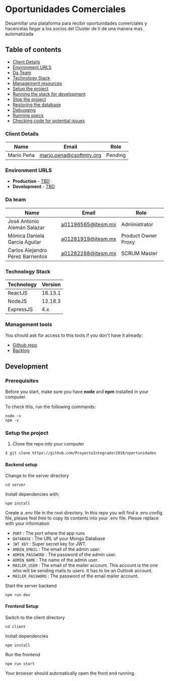 # Oportunidades Comerciales
Desarrollar una plataforma para recibir oportunidades comerciales y hacercelas llegar a los socios del Cluster de ti de una manera mas automatizada

## Table of contents

* [Client Details](#client-details)
* [Environment URLS](#environment-urls)
* [Da Team](#team)
* [Technology Stack](#technology-stack)
* [Management resources](#management-resources)
* [Setup the project](#setup-the-project)
* [Running the stack for development](#running-the-stack-for-development)
* [Stop the project](#stop-the-project)
* [Restoring the database](#restoring-the-database)
* [Debugging](#debugging)
* [Running specs](#running-specs)
* [Checking code for potential issues](#checking-code-for-potential-issues)


### Client Details

| Name               | Email                   | Role     |
| ------------------ | ----------------------- | -------- |
| Mario Peña         | mario.pena@csoftmty.org | Pending  |


### Environment URLS

* **Production** - [TBD](TBD)
* **Development** - [TBD](TBD)

### Da team

| Name                              | Email              | Role                 |
| --------------------------------- | ------------------ | -------------------- |
| José Antonio Alemán Salazar       | a01196565@itesm.mx | Administrator       |
| Mónica Daniela García Aguilar     | a01281919@itesm.mx | Product Owner Proxy |
| Carlos Alejandro Pérez Barrientos | a01282288@itesm.mx | SCRUM Master        |

### Technology Stack
| Technology    | Version      |
| ------------- | -------------|
| ReactJS       | 16.13.1      |
| NodeJS        | 12.18.3      |
| ExpressJS     | 4.x          |

### Management tools

You should ask for access to this tools if you don't have it already:

* [Github repo](https://github.com/ProyectoIntegrador2018/oportunidades)
* [Backlog](https://trello.com/b/a7kksAKp/oportunidades-comerciales)

## Development

### Prerequisites

Before you start, make sure you have **node** and **npm** installed in your computer.

To check this, run the following commands:

```
node -v
npm -v
```

### Setup the project

1. Clone the repo into your computer

```bash
$ git clone https://github.com/ProyectoIntegrador2018/oportunidades
```


#### Backend setup

Change to the server directory

```
cd server
```

Install dependencies with:

```
npm install
```

Create a .env file in the root directory. In this repo you will find a .env.config file, please feel free to copy its contents into
your .env file. Please replace with your information

* `PORT` : The port where the app runs
* `DATABASE` : The URL of your Mongo Database
* `JWT_KEY` : Super secret key for JWT.
* `AMDIN_EMAIL` : The email of the admin user.
* `ADMIN_PASSWORD` : The password of the admin user.
* `ADMIN_NAME` : The name of the admin user.
* `MAILER_USER` : The email of the mailer account. This account is the one who will be sending mails to users. It has to be an Outlook account.
* `MAILER_PASSWORD` : The password of the email mailer account.

Start the server backend

```
npm run dev
```

#### Frontend Setup

Switch to the client directory

```
cd client
```

Install dependencies

```
npm install
````

Run the frontend

```
npm run start
```

Your browser should automatically open the front end running.
